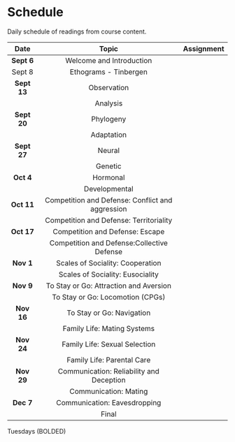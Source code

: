 # Schedule

Daily schedule of readings from course content.

|     Date    |                    Topic                   | Assignment |
| :---------: | :----------------------------------------: | :--------: |
|  **Sept 6** |          Welcome and Introduction          |            |
|    Sept 8   |                  Ethograms - Tinbergen     |            |
| **Sept 13** |                 Observation                |            |
|             |                  Analysis                  |            |
| **Sept 20** |                  Phylogeny                 |            |
|             |                 Adaptation                 |            |
| **Sept 27** |        Neural     						   |            |
| 			  |        Genetic    						   |            |
|   **Oct 4** |        Hormonal   						   |            |
|             |                Developmental               |            |
|  **Oct 11** |      Competition and Defense: Conflict and aggression   |            |
|             |   Competition and Defense: Territoriality  |            |
|  **Oct 17** |       Competition and Defense: Escape      |            |
|             | Competition and Defense:Collective Defense |            |
|  **Nov 1**  |      Scales of Sociality: Cooperation      |            |
|             |      Scales of Sociality: Eusociality      |            |
|  **Nov 9**  |   To Stay or Go: Attraction and Aversion   |            |
|             |          To Stay or Go: Locomotion (CPGs)  |            |
|  **Nov 16** |   To Stay or Go: Navigation|               |			|
|             |          Family Life: Mating Systems       |            |
|  **Nov 24** |        Family Life: Sexual Selection       |            |
|             |        Family Life: Parental Care          |            |
|  **Nov 29** |  Communication: Reliability and Deception  |            |
|  			  |  	Communication:  Mating 				   |            |
|  **Dec 7**  |     Communication:     Eavesdropping       |            |
|             |                    Final                   |            |

Tuesdays (BOLDED)


